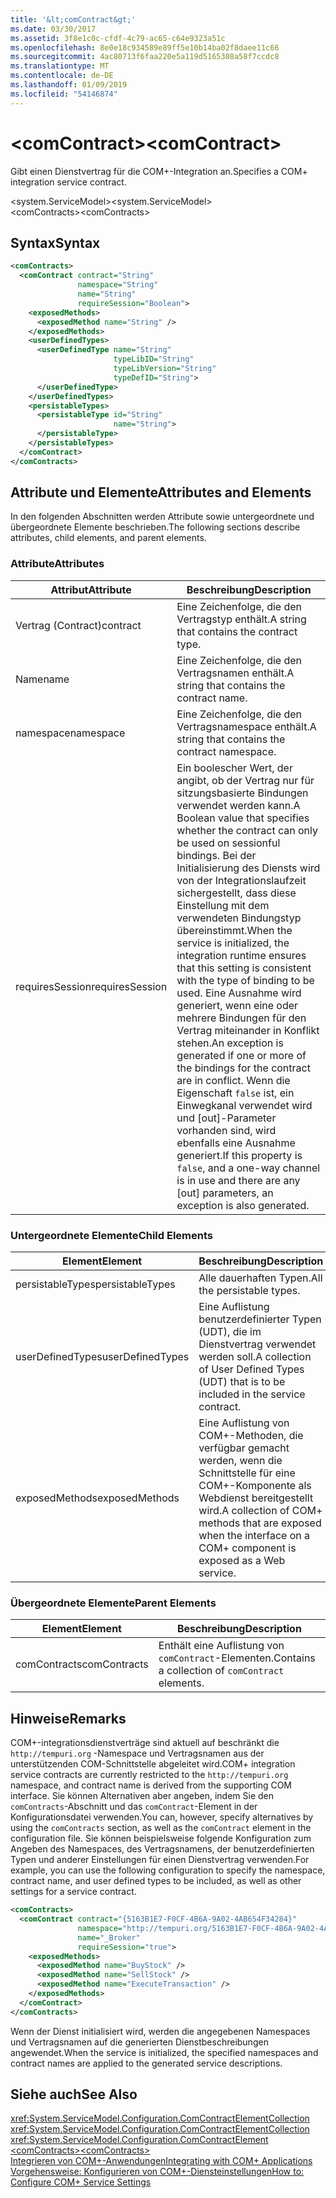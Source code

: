 ```yaml
---
title: '&lt;comContract&gt;'
ms.date: 03/30/2017
ms.assetid: 3f8e1c0c-cfdf-4c79-ac65-c64e9323a51c
ms.openlocfilehash: 8e0e18c934589e89ff5e10b14ba02f8daee11c66
ms.sourcegitcommit: 4ac80713f6faa220e5a119d5165308a58f7ccdc8
ms.translationtype: MT
ms.contentlocale: de-DE
ms.lasthandoff: 01/09/2019
ms.locfileid: "54146874"
---
```

# <a name="ltcomcontractgt"></a><span data-ttu-id="fd3e0-102">&lt;comContract&gt;</span><span class="sxs-lookup"><span data-stu-id="fd3e0-102">&lt;comContract&gt;</span></span>
<span data-ttu-id="fd3e0-103">Gibt einen Dienstvertrag für die COM+-Integration an.</span><span class="sxs-lookup"><span data-stu-id="fd3e0-103">Specifies a COM+ integration service contract.</span></span>  
  
 <span data-ttu-id="fd3e0-104">\<system.ServiceModel></span><span class="sxs-lookup"><span data-stu-id="fd3e0-104">\<system.ServiceModel></span></span>  
<span data-ttu-id="fd3e0-105">\<comContracts></span><span class="sxs-lookup"><span data-stu-id="fd3e0-105">\<comContracts></span></span>  
  
## <a name="syntax"></a><span data-ttu-id="fd3e0-106">Syntax</span><span class="sxs-lookup"><span data-stu-id="fd3e0-106">Syntax</span></span>  
  
```xml  
<comContracts>
  <comContract contract="String"
               namespace="String"
               name="String"
               requireSession="Boolean">
    <exposedMethods>
      <exposedMethod name="String" />
    </exposedMethods>
    <userDefinedTypes>
      <userDefinedType name="String"
                       typeLibID="String"
                       typeLibVersion="String"
                       typeDefID="String">
      </userDefinedType>
    </userDefinedTypes>
    <persistableTypes>
      <persistableType id="String"
                       name="String">
      </persistableType>
    </persistableTypes>
  </comContract>
</comContracts>
```  
  
## <a name="attributes-and-elements"></a><span data-ttu-id="fd3e0-107">Attribute und Elemente</span><span class="sxs-lookup"><span data-stu-id="fd3e0-107">Attributes and Elements</span></span>  
 <span data-ttu-id="fd3e0-108">In den folgenden Abschnitten werden Attribute sowie untergeordnete und übergeordnete Elemente beschrieben.</span><span class="sxs-lookup"><span data-stu-id="fd3e0-108">The following sections describe attributes, child elements, and parent elements.</span></span>  
  
### <a name="attributes"></a><span data-ttu-id="fd3e0-109">Attribute</span><span class="sxs-lookup"><span data-stu-id="fd3e0-109">Attributes</span></span>  
  
|<span data-ttu-id="fd3e0-110">Attribut</span><span class="sxs-lookup"><span data-stu-id="fd3e0-110">Attribute</span></span>|<span data-ttu-id="fd3e0-111">Beschreibung</span><span class="sxs-lookup"><span data-stu-id="fd3e0-111">Description</span></span>|  
|---------------|-----------------|  
|<span data-ttu-id="fd3e0-112">Vertrag (Contract)</span><span class="sxs-lookup"><span data-stu-id="fd3e0-112">contract</span></span>|<span data-ttu-id="fd3e0-113">Eine Zeichenfolge, die den Vertragstyp enthält.</span><span class="sxs-lookup"><span data-stu-id="fd3e0-113">A string that contains the contract type.</span></span>|  
|<span data-ttu-id="fd3e0-114">Name</span><span class="sxs-lookup"><span data-stu-id="fd3e0-114">name</span></span>|<span data-ttu-id="fd3e0-115">Eine Zeichenfolge, die den Vertragsnamen enthält.</span><span class="sxs-lookup"><span data-stu-id="fd3e0-115">A string that contains the contract name.</span></span>|  
|<span data-ttu-id="fd3e0-116">namespace</span><span class="sxs-lookup"><span data-stu-id="fd3e0-116">namespace</span></span>|<span data-ttu-id="fd3e0-117">Eine Zeichenfolge, die den Vertragsnamespace enthält.</span><span class="sxs-lookup"><span data-stu-id="fd3e0-117">A string that contains the contract namespace.</span></span>|  
|<span data-ttu-id="fd3e0-118">requiresSession</span><span class="sxs-lookup"><span data-stu-id="fd3e0-118">requiresSession</span></span>|<span data-ttu-id="fd3e0-119">Ein boolescher Wert, der angibt, ob der Vertrag nur für sitzungsbasierte Bindungen verwendet werden kann.</span><span class="sxs-lookup"><span data-stu-id="fd3e0-119">A Boolean value that specifies whether the contract can only be used on sessionful bindings.</span></span> <span data-ttu-id="fd3e0-120">Bei der Initialisierung des Diensts wird von der Integrationslaufzeit sichergestellt, dass diese Einstellung mit dem verwendeten Bindungstyp übereinstimmt.</span><span class="sxs-lookup"><span data-stu-id="fd3e0-120">When the service is initialized, the integration runtime ensures that this setting is consistent with the type of binding to be used.</span></span> <span data-ttu-id="fd3e0-121">Eine Ausnahme wird generiert, wenn eine oder mehrere Bindungen für den Vertrag miteinander in Konflikt stehen.</span><span class="sxs-lookup"><span data-stu-id="fd3e0-121">An exception is generated if one or more of the bindings for the contract are in conflict.</span></span> <span data-ttu-id="fd3e0-122">Wenn die Eigenschaft `false` ist, ein Einwegkanal verwendet wird und [out]-Parameter vorhanden sind, wird ebenfalls eine Ausnahme generiert.</span><span class="sxs-lookup"><span data-stu-id="fd3e0-122">If this property is `false`, and a one-way channel is in use and there are any [out] parameters, an exception is also generated.</span></span>|  
  
### <a name="child-elements"></a><span data-ttu-id="fd3e0-123">Untergeordnete Elemente</span><span class="sxs-lookup"><span data-stu-id="fd3e0-123">Child Elements</span></span>  
  
|<span data-ttu-id="fd3e0-124">Element</span><span class="sxs-lookup"><span data-stu-id="fd3e0-124">Element</span></span>|<span data-ttu-id="fd3e0-125">Beschreibung</span><span class="sxs-lookup"><span data-stu-id="fd3e0-125">Description</span></span>|  
|-------------|-----------------|  
|<span data-ttu-id="fd3e0-126">persistableTypes</span><span class="sxs-lookup"><span data-stu-id="fd3e0-126">persistableTypes</span></span>|<span data-ttu-id="fd3e0-127">Alle dauerhaften Typen.</span><span class="sxs-lookup"><span data-stu-id="fd3e0-127">All the persistable types.</span></span>|  
|<span data-ttu-id="fd3e0-128">userDefinedTypes</span><span class="sxs-lookup"><span data-stu-id="fd3e0-128">userDefinedTypes</span></span>|<span data-ttu-id="fd3e0-129">Eine Auflistung benutzerdefinierter Typen (UDT), die im Dienstvertrag verwendet werden soll.</span><span class="sxs-lookup"><span data-stu-id="fd3e0-129">A collection of User Defined Types (UDT) that is to be included in the service contract.</span></span>|  
|<span data-ttu-id="fd3e0-130">exposedMethods</span><span class="sxs-lookup"><span data-stu-id="fd3e0-130">exposedMethods</span></span>|<span data-ttu-id="fd3e0-131">Eine Auflistung von COM+-Methoden, die verfügbar gemacht werden, wenn die Schnittstelle für eine COM+-Komponente als Webdienst bereitgestellt wird.</span><span class="sxs-lookup"><span data-stu-id="fd3e0-131">A collection of COM+ methods that are exposed when the interface on a COM+ component is exposed as a Web service.</span></span>|  
  
### <a name="parent-elements"></a><span data-ttu-id="fd3e0-132">Übergeordnete Elemente</span><span class="sxs-lookup"><span data-stu-id="fd3e0-132">Parent Elements</span></span>  
  
|<span data-ttu-id="fd3e0-133">Element</span><span class="sxs-lookup"><span data-stu-id="fd3e0-133">Element</span></span>|<span data-ttu-id="fd3e0-134">Beschreibung</span><span class="sxs-lookup"><span data-stu-id="fd3e0-134">Description</span></span>|  
|-------------|-----------------|  
|<span data-ttu-id="fd3e0-135">comContracts</span><span class="sxs-lookup"><span data-stu-id="fd3e0-135">comContracts</span></span>|<span data-ttu-id="fd3e0-136">Enthält eine Auflistung von `comContract`-Elementen.</span><span class="sxs-lookup"><span data-stu-id="fd3e0-136">Contains a collection of `comContract` elements.</span></span>|  
  
## <a name="remarks"></a><span data-ttu-id="fd3e0-137">Hinweise</span><span class="sxs-lookup"><span data-stu-id="fd3e0-137">Remarks</span></span>  
 <span data-ttu-id="fd3e0-138">COM+-integrationsdienstverträge sind aktuell auf beschränkt die `http://tempuri.org` -Namespace und Vertragsnamen aus der unterstützenden COM-Schnittstelle abgeleitet wird.</span><span class="sxs-lookup"><span data-stu-id="fd3e0-138">COM+ integration service contracts are currently restricted to the `http://tempuri.org` namespace, and contract name is derived from the supporting COM interface.</span></span> <span data-ttu-id="fd3e0-139">Sie können Alternativen aber angeben, indem Sie den `comContracts`-Abschnitt und das `comContract`-Element in der Konfigurationsdatei verwenden.</span><span class="sxs-lookup"><span data-stu-id="fd3e0-139">You can, however, specify alternatives by using the `comContracts` section, as well as the `comContract` element in the configuration file.</span></span> <span data-ttu-id="fd3e0-140">Sie können beispielsweise folgende Konfiguration zum Angeben des Namespaces, des Vertragsnamens, der benutzerdefinierten Typen und anderer Einstellungen für einen Dienstvertrag verwenden.</span><span class="sxs-lookup"><span data-stu-id="fd3e0-140">For example, you can use the following configuration to specify the namespace, contract name, and user defined types to be included, as well as other settings for a service contract.</span></span>  
  
```xml  
<comContracts>
  <comContract contract="{5163B1E7-F0CF-4B6A-9A02-4AB654F34284}"
               namespace="http://tempuri.org/5163B1E7-F0CF-4B6A-9A02-4AB654F34284"
               name="_Broker"
               requireSession="true">
    <exposedMethods>
      <exposedMethod name="BuyStock" />
      <exposedMethod name="SellStock" />
      <exposedMethod name="ExecuteTransaction" />
    </exposedMethods>
  </comContract>
</comContracts>
```  
  
 <span data-ttu-id="fd3e0-141">Wenn der Dienst initialisiert wird, werden die angegebenen Namespaces und Vertragsnamen auf die generierten Dienstbeschreibungen angewendet.</span><span class="sxs-lookup"><span data-stu-id="fd3e0-141">When the service is initialized, the specified namespaces and contract names are applied to the generated service descriptions.</span></span>  
  
## <a name="see-also"></a><span data-ttu-id="fd3e0-142">Siehe auch</span><span class="sxs-lookup"><span data-stu-id="fd3e0-142">See Also</span></span>  
 <xref:System.ServiceModel.Configuration.ComContractElementCollection>  
 <xref:System.ServiceModel.Configuration.ComContractElementCollection>  
 <xref:System.ServiceModel.Configuration.ComContractElement>  
 [<span data-ttu-id="fd3e0-143">\<comContracts></span><span class="sxs-lookup"><span data-stu-id="fd3e0-143">\<comContracts></span></span>](../../../../../docs/framework/configure-apps/file-schema/wcf/comcontracts.md)  
 [<span data-ttu-id="fd3e0-144">Integrieren von COM+-Anwendungen</span><span class="sxs-lookup"><span data-stu-id="fd3e0-144">Integrating with COM+ Applications</span></span>](../../../../../docs/framework/wcf/feature-details/integrating-with-com-plus-applications.md)  
 [<span data-ttu-id="fd3e0-145">Vorgehensweise: Konfigurieren von COM+-Diensteinstellungen</span><span class="sxs-lookup"><span data-stu-id="fd3e0-145">How to: Configure COM+ Service Settings</span></span>](../../../../../docs/framework/wcf/feature-details/how-to-configure-com-service-settings.md)
